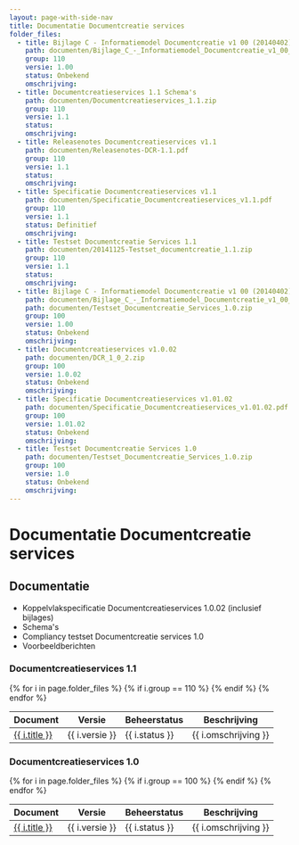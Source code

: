 ```yaml
---
layout: page-with-side-nav
title: Documentatie Documentcreatie services
folder_files:
  - title: Bijlage C - Informatiemodel Documentcreatie v1 00 (20140402)
    path: documenten/Bijlage_C_-_Informatiemodel_Documentcreatie_v1_00_(20140402).pdf
    group: 110
    versie: 1.00
    status: Onbekend
    omschrijving: 
  - title: Documentcreatieservices 1.1 Schema's
    path: documenten/Documentcreatieservices_1.1.zip
    group: 110
    versie: 1.1
    status: 
    omschrijving: 
  - title: Releasenotes Documentcreatieservices v1.1
    path: documenten/Releasenotes-DCR-1.1.pdf
    group: 110
    versie: 1.1
    status: 
    omschrijving: 
  - title: Specificatie Documentcreatieservices v1.1
    path: documenten/Specificatie_Documentcreatieservices_v1.1.pdf
    group: 110
    versie: 1.1
    status: Definitief
    omschrijving: 
  - title: Testset Documentcreatie Services 1.1
    path: documenten/20141125-Testset_documentcreatie_1.1.zip
    group: 110
    versie: 1.1
    status: 
    omschrijving: 
  - title: Bijlage C - Informatiemodel Documentcreatie v1 00 (20140402)
    path: documenten/Bijlage_C_-_Informatiemodel_Documentcreatie_v1_00_(20140402).pdf
    path: documenten/Testset_Documentcreatie_Services_1.0.zip
    group: 100
    versie: 1.00
    status: Onbekend
    omschrijving: 
  - title: Documentcreatieservices v1.0.02 
    path: documenten/DCR_1_0_2.zip
    group: 100
    versie: 1.0.02
    status: Onbekend
    omschrijving: 
  - title: Specificatie Documentcreatieservices v1.01.02
    path: documenten/Specificatie_Documentcreatieservices_v1.01.02.pdf
    group: 100
    versie: 1.01.02
    status: Onbekend
    omschrijving: 
  - title: Testset Documentcreatie Services 1.0
    path: documenten/Testset_Documentcreatie_Services_1.0.zip
    group: 100
    versie: 1.0
    status: Onbekend
    omschrijving: 
---
```

# Documentatie Documentcreatie services

## Documentatie
* Koppelvlakspecificatie Documentcreatieservices 1.0.02 (inclusief bijlages)
* Schema's
* Compliancy testset Documentcreatie services 1.0
* Voorbeeldberichten

### Documentcreatieservices 1.1

<table>
	<thead>
		<tr>
			<th>Document</th><th>Versie</th><th>Beheerstatus</th><th>Beschrijving</th>
		</tr>
	</thead>
	<tbody>
		{% for i in page.folder_files %}
			{% if i.group == 110 %} 
				<tr>
					<td>
					  <a href="{{ i.path | base_url }}">
						{{ i.title }}
					  </a>
					</td>
					<td>{{ i.versie }}</td>
					<td>{{ i.status }}</td>
					<td>{{ i.omschrijving }}</td>
				</tr>
			{% endif %} 
		{% endfor %}
	</tbody>
</table>

### Documentcreatieservices 1.0

<table>
	<thead>
		<tr>
			<th>Document</th><th>Versie</th><th>Beheerstatus</th><th>Beschrijving</th>
		</tr>
	</thead>
	<tbody>
		{% for i in page.folder_files %}
			{% if i.group == 100 %} 
				<tr>
					<td>
					  <a href="{{ i.path | base_url }}">
						{{ i.title }}
					  </a>
					</td>
					<td>{{ i.versie }}</td>
					<td>{{ i.status }}</td>
					<td>{{ i.omschrijving }}</td>
				</tr>
			{% endif %} 
		{% endfor %}
	</tbody>
</table>